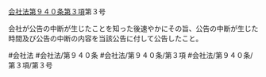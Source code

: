 [会社法第９４０条第３項](会社法＿＿＿＿第９４０条第３項)第３号

会社が公告の中断が生じたことを知った後速やかにその旨、公告の中断が生じた時間及び公告の中断の内容を当該公告に付して公告したこと。


#会社法
#会社法/第９４０条
#会社法/第９４０条/第３項
#会社法/第９４０条/第３項/第３号
